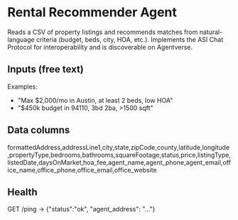 # Rental Recommender Agent

Reads a CSV of property listings and recommends matches from natural-language criteria (budget, beds, city, HOA, etc.).
Implements the ASI Chat Protocol for interoperability and is discoverable on Agentverse.

## Inputs (free text)
Examples:
- "Max $2,000/mo in Austin, at least 2 beds, low HOA"
- "$450k budget in 94110, 3bd 2ba, >1500 sqft"

## Data columns
formattedAddress,addressLine1,city,state,zipCode,county,latitude,longitude,propertyType,bedrooms,bathrooms,squareFootage,status,price,listingType,listedDate,daysOnMarket,hoa_fee,agent_name,agent_phone,agent_email,office_name,office_phone,office_email,office_website

## Health
GET /ping → {"status":"ok", "agent_address": "..."}
